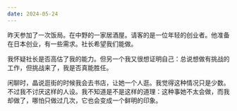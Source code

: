 ```yaml
---
date: 2024-05-24
---
```

昨天参加了一次饭局。在中野的一家居酒屋。请客的是一位年轻的创业者。他准备在日本创业，有一些需求。社长希望我们能做。

我怀疑社长是否高估了我的能力。但另一个我又很想证明自己：总说想做有挑战的工作，但挑战来了，我是否真能胜任。

闲聊时，晶说逛街的时候我会去书店，让她一个人逛。我觉得这种情况只是少数。不过我不讨厌这样的人设。我不知道是不是这样的道理：这种事她不太会做，而我却做了，哪怕只做过几次，它也会变成一个鲜明的印象。